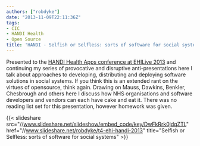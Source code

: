 ```yaml
---
authors: ["robdyke"]
date: "2013-11-09T22:11:36Z"
tags:
- CIC
- HANDI Health
- Open Source
title: 'HANDI - Selfish or Selfless: sorts of software for social systems'
---
```

Presented to the [HANDI Health Apps conference at EHILive 2013](http://www.ehilive.co.uk/page.cfm/action=seminar/libID=1/libEntryID=77/listID=20) and continuing my series of provocative and disruptive anti-presentations here I talk about approaches to developing, distributing and deploying software solutions in social systems. If you think this is an extended rant on the virtues of opensource, think again. Drawing on Mauss, Dawkins, Benkler, Chesbrough and others here I discuss how NHS organisations and software developers and vendors can each have cake and eat it. There was no reading list set for this presentation, however homework was given.

{{< slideshare src="//www.slideshare.net/slideshow/embed_code/key/DwFkRrk0jdqZTL" href="//www.slideshare.net/robdyke/t4-ehi-handi-2013" title="Selfish or Selfless: sorts of software for social systems" >}}
